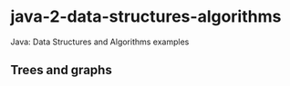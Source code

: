 # java-2-data-structures-algorithms
Java: Data Structures and Algorithms examples

## Trees and graphs
